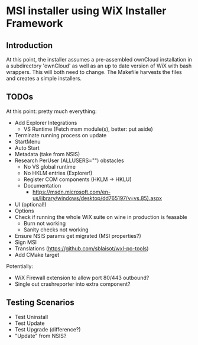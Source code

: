 # MSI installer using WiX Installer Framework

## Introduction

At this point, the installer assumes a pre-assembled ownCloud installation in
a subdirectory 'ownCloud' as well as an up to date version of WiX with bash
wrappers. This will both need to change. The Makefile harvests the files
and creates a simple installers.

## TODOs

At this point: pretty much everything:

- Add Explorer Integrations
  - VS Runtime (Fetch msm module(s), better: put aside)
- Terminate running process on update
- StartMenu
- Auto Start
- Metadata (take from NSIS)
- Research PerUser (ALLUSERS="") obstacles
  - No VS global runtime
  - No HKLM entries (Explorer!)
  - Register COM components (HKLM -> HKLU)
  - Documentation
    - https://msdn.microsoft.com/en-us/library/windows/desktop/dd765197(v=vs.85).aspx
- UI (optional!)
 - Options
- Check if running the whole WiX suite on wine in production is feasable
  - Burn not working
  - Sanity checks not working
- Ensure NSIS params get migrated (MSI properties?)
- Sign MSI
- Translations (https://github.com/sblaisot/wxl-po-tools)
- Add CMake target

Potentially:

- WiX Firewall extension to allow port 80/443 outbound?
- Single out crashreporter into extra component?

## Testing Scenarios

- Test Uninstall
- Test Update
- Test Upgrade (difference?)
- "Update" from NSIS?

